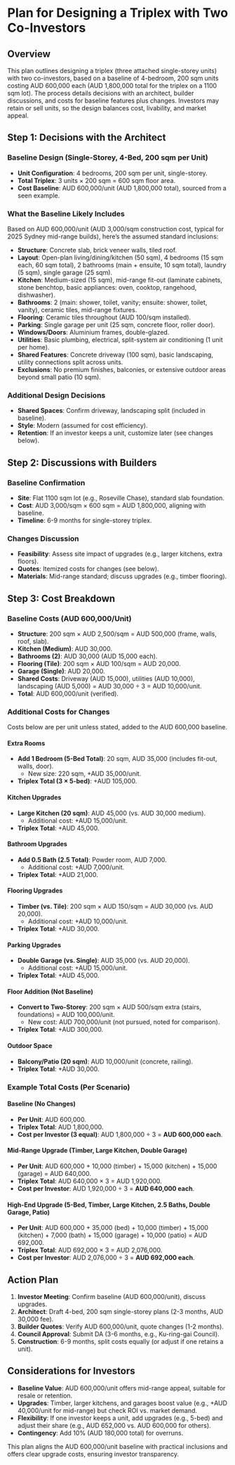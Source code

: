 # Plan for Designing a Triplex with Two Co-Investors

## Overview
This plan outlines designing a triplex (three attached single-storey units) with two co-investors, based on a baseline of 4-bedroom, 200 sqm units costing AUD 600,000 each (AUD 1,800,000 total for the triplex on a 1100 sqm lot). The process details decisions with an architect, builder discussions, and costs for baseline features plus changes. Investors may retain or sell units, so the design balances cost, livability, and market appeal.

## Step 1: Decisions with the Architect
### Baseline Design (Single-Storey, 4-Bed, 200 sqm per Unit)
- **Unit Configuration**: 4 bedrooms, 200 sqm per unit, single-storey.
- **Total Triplex**: 3 units × 200 sqm = 600 sqm floor area.
- **Cost Baseline**: AUD 600,000/unit (AUD 1,800,000 total), sourced from a seen example.

### What the Baseline Likely Includes
Based on AUD 600,000/unit (AUD 3,000/sqm construction cost, typical for 2025 Sydney mid-range builds), here’s the assumed standard inclusions:
- **Structure**: Concrete slab, brick veneer walls, tiled roof.
- **Layout**: Open-plan living/dining/kitchen (50 sqm), 4 bedrooms (15 sqm each, 60 sqm total), 2 bathrooms (main + ensuite, 10 sqm total), laundry (5 sqm), single garage (25 sqm).
- **Kitchen**: Medium-sized (15 sqm), mid-range fit-out (laminate cabinets, stone benchtop, basic appliances: oven, cooktop, rangehood, dishwasher).
- **Bathrooms**: 2 (main: shower, toilet, vanity; ensuite: shower, toilet, vanity), ceramic tiles, mid-range fixtures.
- **Flooring**: Ceramic tiles throughout (AUD 100/sqm installed).
- **Parking**: Single garage per unit (25 sqm, concrete floor, roller door).
- **Windows/Doors**: Aluminium frames, double-glazed.
- **Utilities**: Basic plumbing, electrical, split-system air conditioning (1 unit per home).
- **Shared Features**: Concrete driveway (100 sqm), basic landscaping, utility connections split across units.
- **Exclusions**: No premium finishes, balconies, or extensive outdoor areas beyond small patio (10 sqm).

### Additional Design Decisions
- **Shared Spaces**: Confirm driveway, landscaping split (included in baseline).
- **Style**: Modern (assumed for cost efficiency).
- **Retention**: If an investor keeps a unit, customize later (see changes below).

## Step 2: Discussions with Builders
### Baseline Confirmation
- **Site**: Flat 1100 sqm lot (e.g., Roseville Chase), standard slab foundation.
- **Cost**: AUD 3,000/sqm × 600 sqm = AUD 1,800,000, aligning with baseline.
- **Timeline**: 6-9 months for single-storey triplex.

### Changes Discussion
- **Feasibility**: Assess site impact of upgrades (e.g., larger kitchens, extra floors).
- **Quotes**: Itemized costs for changes (see below).
- **Materials**: Mid-range standard; discuss upgrades (e.g., timber flooring).

## Step 3: Cost Breakdown
### Baseline Costs (AUD 600,000/Unit)
- **Structure**: 200 sqm × AUD 2,500/sqm = AUD 500,000 (frame, walls, roof, slab).
- **Kitchen (Medium)**: AUD 30,000.
- **Bathrooms (2)**: AUD 30,000 (AUD 15,000 each).
- **Flooring (Tile)**: 200 sqm × AUD 100/sqm = AUD 20,000.
- **Garage (Single)**: AUD 20,000.
- **Shared Costs**: Driveway (AUD 15,000), utilities (AUD 10,000), landscaping (AUD 5,000) = AUD 30,000 ÷ 3 = AUD 10,000/unit.
- **Total**: AUD 600,000/unit (verified).

### Additional Costs for Changes
Costs below are per unit unless stated, added to the AUD 600,000 baseline.

#### Extra Rooms
- **Add 1 Bedroom (5-Bed Total)**: 20 sqm, AUD 35,000 (includes fit-out, walls, door).
  - New size: 220 sqm, +AUD 35,000/unit.
- **Triplex Total (3 × 5-bed)**: +AUD 105,000.

#### Kitchen Upgrades
- **Large Kitchen (20 sqm)**: AUD 45,000 (vs. AUD 30,000 medium).
  - Additional cost: +AUD 15,000/unit.
- **Triplex Total**: +AUD 45,000.

#### Bathroom Upgrades
- **Add 0.5 Bath (2.5 Total)**: Powder room, AUD 7,000.
  - Additional cost: +AUD 7,000/unit.
- **Triplex Total**: +AUD 21,000.

#### Flooring Upgrades
- **Timber (vs. Tile)**: 200 sqm × AUD 150/sqm = AUD 30,000 (vs. AUD 20,000).
  - Additional cost: +AUD 10,000/unit.
- **Triplex Total**: +AUD 30,000.

#### Parking Upgrades
- **Double Garage (vs. Single)**: AUD 35,000 (vs. AUD 20,000).
  - Additional cost: +AUD 15,000/unit.
- **Triplex Total**: +AUD 45,000.

#### Floor Addition (Not Baseline)
- **Convert to Two-Storey**: 200 sqm × AUD 500/sqm extra (stairs, foundations) = AUD 100,000/unit.
  - New cost: AUD 700,000/unit (not pursued, noted for comparison).
- **Triplex Total**: +AUD 300,000.

#### Outdoor Space
- **Balcony/Patio (20 sqm)**: AUD 10,000/unit (concrete, railing).
- **Triplex Total**: +AUD 30,000.

### Example Total Costs (Per Scenario)
#### Baseline (No Changes)
- **Per Unit**: AUD 600,000.
- **Triplex Total**: AUD 1,800,000.
- **Cost per Investor (3 equal)**: AUD 1,800,000 ÷ 3 = **AUD 600,000 each**.

#### Mid-Range Upgrade (Timber, Large Kitchen, Double Garage)
- **Per Unit**: AUD 600,000 + 10,000 (timber) + 15,000 (kitchen) + 15,000 (garage) = AUD 640,000.
- **Triplex Total**: AUD 640,000 × 3 = AUD 1,920,000.
- **Cost per Investor**: AUD 1,920,000 ÷ 3 = **AUD 640,000 each**.

#### High-End Upgrade (5-Bed, Timber, Large Kitchen, 2.5 Baths, Double Garage, Patio)
- **Per Unit**: AUD 600,000 + 35,000 (bed) + 10,000 (timber) + 15,000 (kitchen) + 7,000 (bath) + 15,000 (garage) + 10,000 (patio) = AUD 692,000.
- **Triplex Total**: AUD 692,000 × 3 = AUD 2,076,000.
- **Cost per Investor**: AUD 2,076,000 ÷ 3 = **AUD 692,000 each**.

## Action Plan
1. **Investor Meeting**: Confirm baseline (AUD 600,000/unit), discuss upgrades.
2. **Architect**: Draft 4-bed, 200 sqm single-storey plans (2-3 months, AUD 30,000 fee).
3. **Builder Quotes**: Verify AUD 600,000/unit, quote changes (1-2 months).
4. **Council Approval**: Submit DA (3-6 months, e.g., Ku-ring-gai Council).
5. **Construction**: 6-9 months, split costs equally (or adjust if one retains a unit).

## Considerations for Investors
- **Baseline Value**: AUD 600,000/unit offers mid-range appeal, suitable for resale or retention.
- **Upgrades**: Timber, larger kitchens, and garages boost value (e.g., +AUD 40,000/unit for mid-range) but check ROI vs. market demand.
- **Flexibility**: If one investor keeps a unit, add upgrades (e.g., 5-bed) and adjust their share (e.g., AUD 652,000 vs. AUD 600,000 for others).
- **Contingency**: Add 10% (AUD 180,000 total) for overruns.

This plan aligns the AUD 600,000/unit baseline with practical inclusions and offers clear upgrade costs, ensuring investor transparency.
